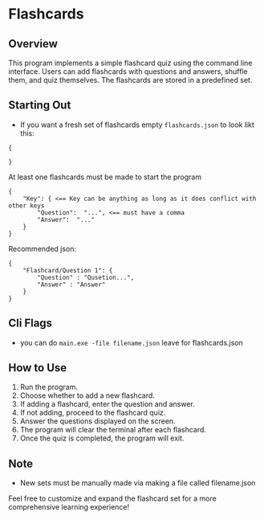 # Flashcards

## Overview
This program implements a simple flashcard quiz using the command line interface. Users can add flashcards with questions and answers, shuffle them, and quiz themselves. The flashcards are stored in a predefined set.

## Starting Out
- If you want a fresh set of flashcards empty `flashcards.json` to look likt this:
```
{

}
```
At least one flashcards must be made to start the program
```
{
    "Key": { <== Key can be anything as long as it does conflict with other keys 
        "Question":  "...", <== must have a comma
        "Answer":  "..."
    }
}
```
Recommended json:
```
{
    "Flashcard/Question 1": {
        "Question" : "Qusetion...",
        "Answer" : "Answer"
    }
}
```

## Cli Flags

- you can do ```main.exe -file filename.json``` leave for flashcards.json

## How to Use

1. Run the program.
2. Choose whether to add a new flashcard.
3. If adding a flashcard, enter the question and answer.
4. If not adding, proceed to the flashcard quiz.
5. Answer the questions displayed on the screen.
6. The program will clear the terminal after each flashcard.
7. Once the quiz is completed, the program will exit.

## Note
- New sets must be manually made via making a file called filename.json

Feel free to customize and expand the flashcard set for a more comprehensive learning experience!